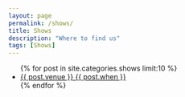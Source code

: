 ```yaml
---
layout: page
permalink: /shows/
title: Shows
description: "Where to find us"
tags: [Shows]
---
```

<script type="text/javascript">
	var shows =
	{% include shows.json %}
	|| []
	;
</script>
<ul class="post-list" id='shows'>
{% for post in site.categories.shows limit:10 %}
  <li><article><a href="{{ site.url }}{{ post.url }}">{{ post.venue }} <span class='show-date'>{{ post.when }}</span></a></article></li>
{% endfor %}
</ul>
